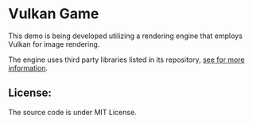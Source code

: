 # Vulkan Game
This demo is being developed utilizing a rendering engine that employs Vulkan for image rendering.

The engine uses third party libraries listed in its repository, [see for more information](https://github.com/Fernando-Sanz/vulkan-project).

## License:
The source code is under MIT License.

